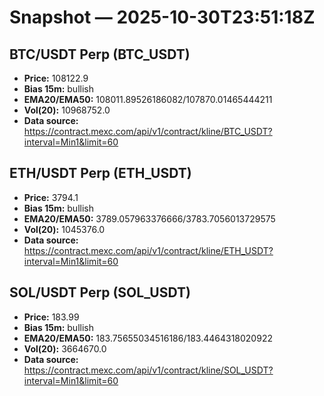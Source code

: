 # Snapshot — 2025-10-30T23:51:18Z

## BTC/USDT Perp (BTC_USDT)
- **Price:** 108122.9
- **Bias 15m:** bullish
- **EMA20/EMA50:** 108011.89526186082/107870.01465444211
- **Vol(20):** 10968752.0
- **Data source:** https://contract.mexc.com/api/v1/contract/kline/BTC_USDT?interval=Min1&limit=60

## ETH/USDT Perp (ETH_USDT)
- **Price:** 3794.1
- **Bias 15m:** bullish
- **EMA20/EMA50:** 3789.057963376666/3783.7056013729575
- **Vol(20):** 1045376.0
- **Data source:** https://contract.mexc.com/api/v1/contract/kline/ETH_USDT?interval=Min1&limit=60

## SOL/USDT Perp (SOL_USDT)
- **Price:** 183.99
- **Bias 15m:** bullish
- **EMA20/EMA50:** 183.75655034516186/183.4464318020922
- **Vol(20):** 3664670.0
- **Data source:** https://contract.mexc.com/api/v1/contract/kline/SOL_USDT?interval=Min1&limit=60

